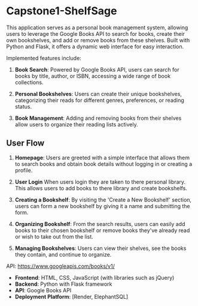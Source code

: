 # Capstone1-ShelfSage

This application serves as a personal book management system, allowing users to leverage the Google Books API to search for books, create their own bookshelves, and add or remove books from these shelves. Built with Python and Flask, it offers a dynamic web interface for easy interaction.

Implemented features include:

1. **Book Search**: Powered by Google Books API, users can search for books by title, author, or ISBN, accessing a wide range of book collections.
   
2. **Personal Bookshelves**: Users can create their unique bookshelves, categorizing their reads for different genres, preferences, or reading status.

3. **Book Management**: Adding and removing books from their shelves allow users to organize their reading lists actively.

## User Flow

1. **Homepage**: Users are greeted with a simple interface that allows them to search books and obtain book details without logging in or creating a profile.

2. **User Login**  When users login they are taken to there personal library.  This allows users to add books to there library and create bookshelfs.

3. **Creating a Bookshelf**: By visiting the 'Create a New Bookshelf' section, users can form a new bookshelf by giving it a name and submitting the form.

4. **Organizing Bookshelf**: From the search results, users can easily add books to their chosen bookshelf or remove books they've already read or wish to take out from the list.

5. **Managing Bookshelves**: Users can view their shelves, see the books they contain, and continue to organize.


API: https://www.googleapis.com/books/v1/

- **Frontend**: HTML, CSS, JavaScript (with libraries such as jQuery)
- **Backend**: Python with Flask framework
- **API**: Google Books API
- **Deployment Platform**: [Render, ElephantSQL]